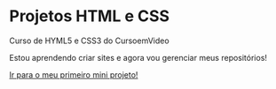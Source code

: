 # Projetos HTML e CSS
Curso de HYML5 e CSS3 do CursoemVideo

Estou aprendendo  criar sites e agora vou gerenciar meus repositórios!


<a href="https://joaolucasmendesdasilva.github.io/Projetos-HTML-e-CSS/desafios/d010/android.html">Ir para o meu primeiro mini projeto!</a>